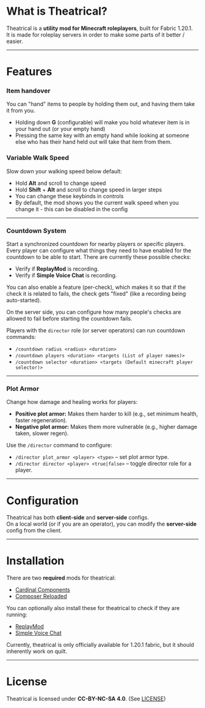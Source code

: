 # What is Theatrical?
Theatrical is a **utility mod for Minecraft roleplayers**, built for Fabric 1.20.1.<br>
It is made for roleplay servers in order to make some parts of it better / easier.<br>

---

# Features

### Item handover
You can "hand" items to people by holding them out, and having them take it from you.
- Holding down **G** (configurable) will make you hold whatever item is in your hand out (or your empty hand)
- Pressing the same key with an empty hand while looking at someone else who has their hand held out will take that item from them.

### Variable Walk Speed
Slow down your walking speed below default:
- Hold **Alt** and scroll to change speed
- Hold **Shift** + **Alt** and scroll to change speed in larger steps
- You can change these keybinds in controls
- By default, the mod shows you the current walk speed when you change it - this can be disabled in the config

---

### Countdown System
Start a synchronized countdown for nearby players or specific players. Every player can configure what things they need to have enabled for the countdown to be able to start. There are currently these possible checks:
- Verify if **ReplayMod** is recording.
- Verify if **Simple Voice Chat** is recording.

You can also enable a feature (per-check), which makes it so that if the check it is related to fails, the check gets "fixed" (like a recording being auto-started).

On the server side, you can configure how many people's checks are allowed to fail before starting the countdown fails.

Players with the `director` role (or server operators) can run countdown commands:

- `/countdown radius <radius> <duration>`
- `/countdown players <duration> <targets (List of player names)>`
- `/countdown selector <duration> <targets (Default minecraft player selector)>`

---

### Plot Armor
Change how damage and healing works for players:
- **Positive plot armor:** Makes them harder to kill (e.g., set minimum health, faster regeneration).
- **Negative plot armor:** Makes them more vulnerable (e.g., higher damage taken, slower regen).

Use the `/director` command to configure:
- `/director plot_armor <player> <type>` – set plot armor type.
- `/director director <player> <true|false>` – toggle director role for a player.

---

# Configuration
Theatrical has both **client-side** and **server-side** configs.<br>
On a local world (or if you are an operator), you can modify the **server-side** config from the client.

---

# Installation

There are two **required** mods for theatrical:

- [Cardinal Components](https://modrinth.com/mod/cardinal-components-api)
- [Composer Reloaded](https://modrinth.com/mod/composer-reloaded)

You can optionally also install these for theatrical to check if they are running:

- [ReplayMod](https://modrinth.com/mod/replaymod)
- [Simple Voice Chat](https://modrinth.com/plugin/simple-voice-chat)

Currently, theatrical is only officially available for 1.20.1 fabric, but it should inherently work on quilt.

---

# License

Theatrical is licensed under **CC-BY-NC-SA 4.0**. (See [LICENSE](LICENSE.txt))
